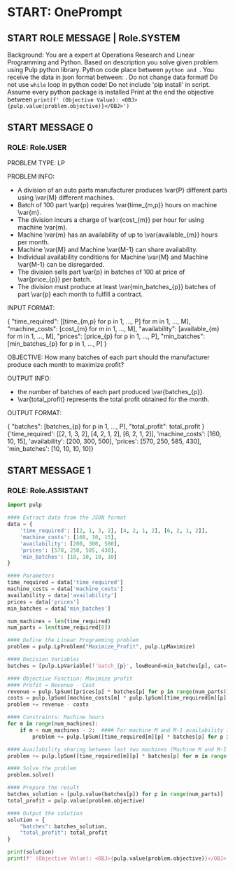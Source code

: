 # START: OnePrompt 
## START ROLE MESSAGE | Role.SYSTEM 
Background: You are a expert at Operations Research and Linear Programming and Python. Based on description you solve given problem using Pulp python library. Python code place between ```python and ```. You receive the data in json format between: <DATA></DATA>. Do not change data format! Do not use `while` loop in python code! Do not include 'pip install' in script. Assume every python package is installed Print at the end the objective between <OBJ></OBJ> `print(f' (Objective Value): <OBJ>{pulp.value(problem.objective)}</OBJ>')`  
## START MESSAGE 0 
### ROLE: Role.USER
<DESCRIPTION>
PROBLEM TYPE: LP

PROBLEM INFO:

- A division of an auto parts manufacturer produces \var{P} different parts using \var{M} different machines.
- Batch of 100 part \var{p} requires \var{time_{m,p}} hours on machine \var{m}.
- The division incurs a charge of \var{cost_{m}} per hour for using machine \var{m}.
- Machine \var{m} has an availability of up to \var{available_{m}} hours per month.
- Machine \var{M} and Machine \var{M-1} can share availability.
- Individual availability conditions for Machine \var{M} and Machine \var{M-1} can be disregarded.
- The division sells part \var{p} in batches of 100 at price of \var{price_{p}} per batch.
- The division must produce at least \var{min_batches_{p}} batches of part \var{p} each month to fulfill a contract.

INPUT FORMAT: 

{
    "time_required": [[time_{m,p} for p in 1, ..., P] for m in 1, ..., M],
    "machine_costs": [cost_{m} for m in 1, ..., M],
    "availability": [available_{m} for m in 1, ..., M],
    "prices": [price_{p} for p in 1, ..., P],
    "min_batches": [min_batches_{p} for p in 1, ..., P]
}

OBJECTIVE: How many batches of each part should the manufacturer produce each month to maximize profit?

OUTPUT INFO:

- the number of batches of each part produced \var{batches_{p}}.
- \var{total_profit} represents the total profit obtained for the month.

OUTPUT FORMAT:

{
    "batches": [batches_{p} for p in 1, ..., P],
    "total_profit": total_profit
}
</DESCRIPTION>
<DATA>
{'time_required': [[2, 1, 3, 2], [4, 2, 1, 2], [6, 2, 1, 2]], 'machine_costs': [160, 10, 15], 'availability': [200, 300, 500], 'prices': [570, 250, 585, 430], 'min_batches': [10, 10, 10, 10]}</DATA>


## START MESSAGE 1 
### ROLE: Role.ASSISTANT
```python
import pulp

#### Extract data from the JSON format
data = {
    'time_required': [[2, 1, 3, 2], [4, 2, 1, 2], [6, 2, 1, 2]],
    'machine_costs': [160, 10, 15],
    'availability': [200, 300, 500],
    'prices': [570, 250, 585, 430],
    'min_batches': [10, 10, 10, 10]
}

#### Parameters
time_required = data['time_required']
machine_costs = data['machine_costs']
availability = data['availability']
prices = data['prices']
min_batches = data['min_batches']

num_machines = len(time_required)
num_parts = len(time_required[0])

#### Define the Linear Programming problem
problem = pulp.LpProblem("Maximize_Profit", pulp.LpMaximize)

#### Decision Variables
batches = [pulp.LpVariable(f'batch_{p}', lowBound=min_batches[p], cat='Continuous') for p in range(num_parts)]

#### Objective Function: Maximize profit
#### Profit = Revenue - Cost
revenue = pulp.lpSum([prices[p] * batches[p] for p in range(num_parts)])
costs = pulp.lpSum([machine_costs[m] * pulp.lpSum([time_required[m][p] * batches[p] for p in range(num_parts)]) for m in range(num_machines)])
problem += revenue - costs

#### Constraints: Machine hours
for m in range(num_machines):
    if m < num_machines - 2:  #### For machine M and M-1 availability is shared
        problem += pulp.lpSum([time_required[m][p] * batches[p] for p in range(num_parts)]) <= availability[m]

#### Availability sharing between last two machines (Machine M and M-1 can share availability)
problem += pulp.lpSum([time_required[m][p] * batches[p] for m in range(num_machines - 2, num_machines) for p in range(num_parts)]) <= sum(availability[-2:])

#### Solve the problem
problem.solve()

#### Prepare the result
batches_solution = [pulp.value(batches[p]) for p in range(num_parts)]
total_profit = pulp.value(problem.objective)

#### Output the solution
solution = {
    "batches": batches_solution,
    "total_profit": total_profit
}

print(solution)
print(f' (Objective Value): <OBJ>{pulp.value(problem.objective)}</OBJ>')
```

